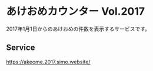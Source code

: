 # あけおめカウンター Vol.2017

2017年1月1日からのあけおめの件数を表示するサービスです。

## Service

https://akeome.2017.simo.website/

